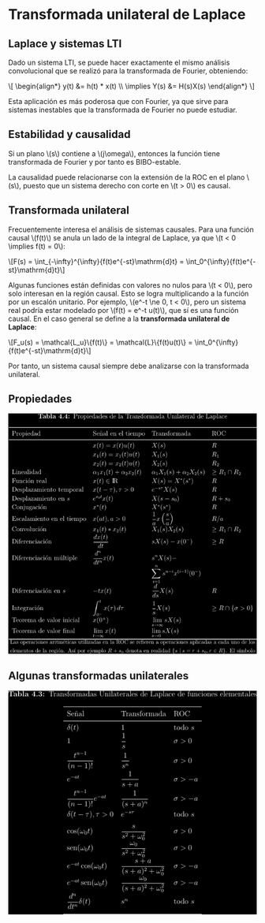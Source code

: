 # Transformada unilateral de Laplace

## Laplace y sistemas LTI

Dado un sistema LTI, se puede hacer exactamente el mismo análisis convolucional
que se realizó para la transformada de Fourier, obteniendo:

\\[
\begin{align*}
y(t) &= h(t) * x(t) \\\\
\implies Y(s) &= H(s)X(s)
\end{align*}
\\]

Esta aplicación es más poderosa que con Fourier, ya que sirve para sistemas
inestables que la transformada de Fourier no puede estudiar.

## Estabilidad y causalidad

Si un plano \\(s\\) contiene a \\(j\omega\\), entonces la función tiene
transformada de Fourier y por tanto es BIBO-estable.

La causalidad puede relacionarse con la extensión de la ROC en el plano
\\(s\\), puesto que un sistema derecho con corte en \\(t > 0\\) es causal.

## Transformada unilateral

Frecuentemente interesa el análisis de sistemas causales. Para una función
causal \\(f(t)\\) se anula un lado de la integral de Laplace, ya que \\(t < 0 \implies
f(t) = 0\\):

\\[F(s) = \int_{-\infty}^{\infty}{f(t)e^{-st}\mathrm{d}t} = \int_0^{\infty}{f(t)e^{-st}\mathrm{d}t}\\]

Algunas funciones están definidas con valores no nulos para \\(t < 0\\), pero
solo interesan en la región causal. Esto se logra multiplicando a la función
por un escalón unitario. Por ejemplo, \\(e^-t \ne 0, t < 0\\), pero un sistema
real podría estar modelado por \\(f(t) = e^-t u(t)\\), que sí es una función
causal.  En el caso general se define a la **transformada unilateral de Laplace**:

\\[F_u(s) = \mathcal{L_u}\\{f(t)\\} = \mathcal{L}\\{f(t)u(t)\\} = \int_0^{\infty}{f(t)e^{-st}\mathrm{d}t}\\]

Por tanto, un sistema causal siempre debe analizarse con la transformada unilateral.

## Propiedades

![](img/propiedades-unilateral.png)

## Algunas transformadas unilaterales

![](img/tabla-unilateral.png)
